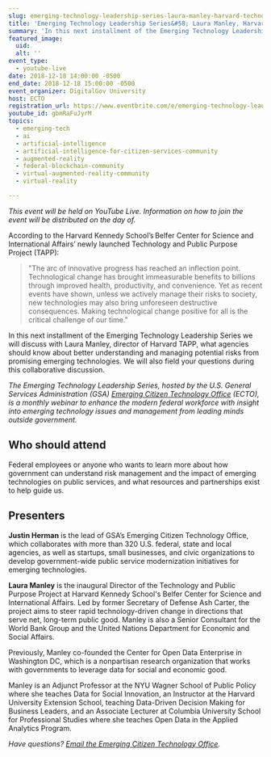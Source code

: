 ```yaml
---
slug: emerging-technology-leadership-series-laura-manley-harvard-technology-public-purpose-project
title: 'Emerging Technology Leadership Series&#58; Laura Manley, Harvard Technology and Public Purpose Project'
summary: 'In this next installment of the Emerging Technology Leadership Series we will discuss with Laura Manley, director of Harvard TAPP,  what agencies should know about better understanding and managing potential risks from promising emerging technologies.'
featured_image: 
  uid: 
  alt: ''
event_type: 
  - youtube-live
date: 2018-12-18 14:00:00 -0500
end_date: 2018-12-18 15:00:00 -0500
event_organizer: DigitalGov University
host: ECTO
registration_url: https://www.eventbrite.com/e/emerging-technology-leadership-series-laura-manley-harvard-technology-and-public-purpose-project-registration-53698327142
youtube_id: gbmRaFuJyrM
topics:
  - emerging-tech
  - ai
  - artificial-intelligence
  - artificial-intelligence-for-citizen-services-community
  - augmented-reality
  - federal-blockchain-community
  - virtual-augmented-reality-community
  - virtual-reality

---
```


_This event will be held on YouTube Live. Information on how to join the event will be distributed on the day of._ 

According to the Harvard Kennedy School’s Belfer Center for Science and International Affairs’ newly launched Technology and Public Purpose Project (TAPP):

> "The arc of innovative progress has reached an inflection point. Technological change has brought immeasurable benefits to billions through improved health, productivity, and convenience. Yet as recent events have shown, unless we actively manage their risks to society, new technologies may also bring unforeseen destructive consequences. Making technological change positive for all is the critical challenge of our time." 

In this next installment of the Emerging Technology Leadership Series we will discuss with Laura Manley, director of Harvard TAPP, what agencies should know about better understanding and managing potential risks from promising emerging technologies. We will also field your questions during this collaborative discussion. 

_The Emerging Technology Leadership Series, hosted by the U.S. General Services Administration (GSA) [Emerging Citizen Technology Office](https://emerging.digital.gov/) (ECTO), is a monthly webinar to enhance the modern federal workforce with insight into emerging technology issues and management from leading minds outside government._ 

## Who should attend 

Federal employees or anyone who wants to learn more about how government can understand risk management and the impact of emerging technologies on public services, and what resources and partnerships exist to help guide us. 

## Presenters

**Justin Herman** is the lead of GSA’s Emerging Citizen Technology Office, which collaborates with more than 320 U.S. federal, state and local agencies, as well as startups, small businesses, and civic organizations to develop government-wide public service modernization initiatives for emerging technologies. 

**Laura Manley** is the inaugural Director of the Technology and Public Purpose Project at Harvard Kennedy School's Belfer Center for Science and International Affairs. Led by former Secretary of Defense Ash Carter, the project aims to steer rapid technology-driven change in directions that serve net, long-term public good. Manley is also a Senior Consultant for the World Bank Group and the United Nations Department for Economic and Social Affairs. 

Previously, Manley co-founded the Center for Open Data Enterprise in Washington DC, which is a nonpartisan research organization that works with governments to leverage data for social and economic good. 

Manley is an Adjunct Professor at the NYU Wagner School of Public Policy where she teaches Data for Social Innovation, an Instructor at the Harvard University Extension School, teaching Data-Driven Decision Making for Business Leaders, and an Associate Lecturer at Columbia University School for Professional Studies where she teaches Open Data in the Applied Analytics Program. 

_Have questions? [Email the Emerging Citizen Technology Office](mailto:emergingtech@gsa.gov)._ 
